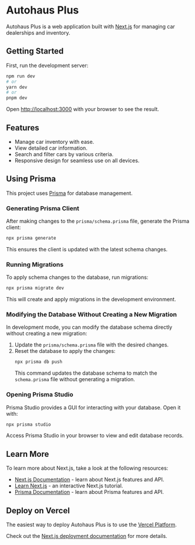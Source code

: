 # Autohaus Plus

Autohaus Plus is a web application built with [Next.js](https://nextjs.org) for managing car dealerships and inventory.

## Getting Started

First, run the development server:

```bash
npm run dev
# or
yarn dev
# or
pnpm dev
```

Open [http://localhost:3000](http://localhost:3000) with your browser to see the result.

## Features

- Manage car inventory with ease.
- View detailed car information.
- Search and filter cars by various criteria.
- Responsive design for seamless use on all devices.

## Using Prisma

This project uses [Prisma](https://www.prisma.io/) for database management.

### Generating Prisma Client

After making changes to the `prisma/schema.prisma` file, generate the Prisma client:

```bash
npx prisma generate
```

This ensures the client is updated with the latest schema changes.

### Running Migrations

To apply schema changes to the database, run migrations:

```bash
npx prisma migrate dev
```

This will create and apply migrations in the development environment.

### Modifying the Database Without Creating a New Migration

In development mode, you can modify the database schema directly without creating a new migration:

1. Update the `prisma/schema.prisma` file with the desired changes.
2. Reset the database to apply the changes:
   ```bash
   npx prisma db push
   ```
   This command updates the database schema to match the `schema.prisma` file without generating a migration.

### Opening Prisma Studio

Prisma Studio provides a GUI for interacting with your database. Open it with:

```bash
npx prisma studio
```

Access Prisma Studio in your browser to view and edit database records.

## Learn More

To learn more about Next.js, take a look at the following resources:

- [Next.js Documentation](https://nextjs.org/docs) - learn about Next.js features and API.
- [Learn Next.js](https://nextjs.org/learn) - an interactive Next.js tutorial.
- [Prisma Documentation](https://www.prisma.io/docs) - learn about Prisma features and API.

## Deploy on Vercel

The easiest way to deploy Autohaus Plus is to use the [Vercel Platform](https://vercel.com/new?utm_medium=default-template&filter=next.js&utm_source=create-next-app&utm_campaign=create-next-app-readme).

Check out the [Next.js deployment documentation](https://nextjs.org/docs/app/building-your-application/deploying) for more details.

